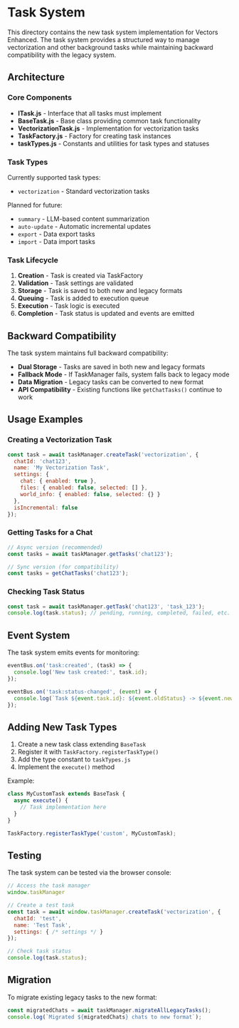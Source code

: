 # Task System

This directory contains the new task system implementation for Vectors Enhanced. The task system provides a structured way to manage vectorization and other background tasks while maintaining backward compatibility with the legacy system.

## Architecture

### Core Components

- **ITask.js** - Interface that all tasks must implement
- **BaseTask.js** - Base class providing common task functionality
- **VectorizationTask.js** - Implementation for vectorization tasks
- **TaskFactory.js** - Factory for creating task instances
- **taskTypes.js** - Constants and utilities for task types and statuses

### Task Types

Currently supported task types:
- `vectorization` - Standard vectorization tasks

Planned for future:
- `summary` - LLM-based content summarization
- `auto-update` - Automatic incremental updates
- `export` - Data export tasks
- `import` - Data import tasks

### Task Lifecycle

1. **Creation** - Task is created via TaskFactory
2. **Validation** - Task settings are validated
3. **Storage** - Task is saved to both new and legacy formats
4. **Queuing** - Task is added to execution queue
5. **Execution** - Task logic is executed
6. **Completion** - Task status is updated and events are emitted

## Backward Compatibility

The task system maintains full backward compatibility:

- **Dual Storage** - Tasks are saved in both new and legacy formats
- **Fallback Mode** - If TaskManager fails, system falls back to legacy mode
- **Data Migration** - Legacy tasks can be converted to new format
- **API Compatibility** - Existing functions like `getChatTasks()` continue to work

## Usage Examples

### Creating a Vectorization Task

```javascript
const task = await taskManager.createTask('vectorization', {
  chatId: 'chat123',
  name: 'My Vectorization Task',
  settings: {
    chat: { enabled: true },
    files: { enabled: false, selected: [] },
    world_info: { enabled: false, selected: {} }
  },
  isIncremental: false
});
```

### Getting Tasks for a Chat

```javascript
// Async version (recommended)
const tasks = await taskManager.getTasks('chat123');

// Sync version (for compatibility)
const tasks = getChatTasks('chat123');
```

### Checking Task Status

```javascript
const task = await taskManager.getTask('chat123', 'task_123');
console.log(task.status); // pending, running, completed, failed, etc.
```

## Event System

The task system emits events for monitoring:

```javascript
eventBus.on('task:created', (task) => {
  console.log('New task created:', task.id);
});

eventBus.on('task:status-changed', (event) => {
  console.log(`Task ${event.task.id}: ${event.oldStatus} -> ${event.newStatus}`);
});
```

## Adding New Task Types

1. Create a new task class extending `BaseTask`
2. Register it with `TaskFactory.registerTaskType()`
3. Add the type constant to `taskTypes.js`
4. Implement the `execute()` method

Example:

```javascript
class MyCustomTask extends BaseTask {
  async execute() {
    // Task implementation here
  }
}

TaskFactory.registerTaskType('custom', MyCustomTask);
```

## Testing

The task system can be tested via the browser console:

```javascript
// Access the task manager
window.taskManager

// Create a test task
const task = await window.taskManager.createTask('vectorization', {
  chatId: 'test',
  name: 'Test Task',
  settings: { /* settings */ }
});

// Check task status
console.log(task.status);
```

## Migration

To migrate existing legacy tasks to the new format:

```javascript
const migratedChats = await taskManager.migrateAllLegacyTasks();
console.log(`Migrated ${migratedChats} chats to new format`);
```